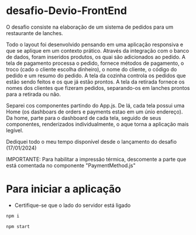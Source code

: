 # desafio-Devio-FrontEnd

O desafio consiste na elaboração de um sistema de pedidos para um restaurante de lanches. 

Todo o layout foi desenvolvido pensando em uma aplicação responsiva e que se aplique em um contexto prático. Através da integração com o banco de dados, foram inseridos produtos, os quai são adicionados ao pedido. A tela de pagamento processa o pedido, fornece métodos de pagamento, o troco (cado o cliente escolha dinheiro), o nome do cliente, o código do pedido e um resumo do pedido. A tela da cozinha controla os pedidos que estão sendo feitos e os que já estão prontos. A tela da retirada fornece os nomes dos clientes que fizeram pedidos, separando-os em lanches prontos para a retirada ou não. 

Separei cos componentes partindo do App.js. De lá, cada tela possui uma Home (os dashboars de orders e payments estao em um únio endereço). Da home, parte para o dashboard de cada tela, seguido de seus componentes, renderizados individualmente, o aque torna a aplicação mais legível.

Dediquei todo o meu tempo disponível desde o lançamento do desafio (17/01/2024)

IMPORTANTE: Para habilitar a impressão térmica, descomente a parte que está comentada no componente "PaymentMethod.js"

# Para iniciar a aplicação

- Certifique-se que o lado do servidor está ligado

```bash
npm i
```

```bash
npm start
```